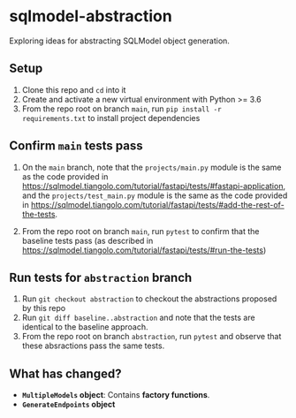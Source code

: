 # sqlmodel-abstraction

Exploring ideas for abstracting SQLModel object generation.

## Setup

1. Clone this repo and `cd` into it
2. Create and activate a new virtual environment with Python >= 3.6
3. From the repo root on branch `main`, run `pip install -r requirements.txt` to install project dependencies

## Confirm `main` tests pass

1. On the `main` branch, note that the `projects/main.py` module is the same as the code provided in https://sqlmodel.tiangolo.com/tutorial/fastapi/tests/#fastapi-application, and the `projects/test_main.py` module is the same as the code provided in https://sqlmodel.tiangolo.com/tutorial/fastapi/tests/#add-the-rest-of-the-tests.

2. From the repo root on branch `main`, run `pytest` to confirm that the baseline tests pass (as described in https://sqlmodel.tiangolo.com/tutorial/fastapi/tests/#run-the-tests)

## Run tests for `abstraction` branch

1. Run `git checkout abstraction` to checkout the abstractions proposed by this repo
2. Run `git diff baseline..abstraction` and note that the tests are identical to the baseline approach.
3. From the repo root on branch `abstraction`, run `pytest` and observe that these absractions pass the same tests.

## What has changed?

- **`MultipleModels` object**: Contains **factory functions**.
- **`GenerateEndpoints` object**